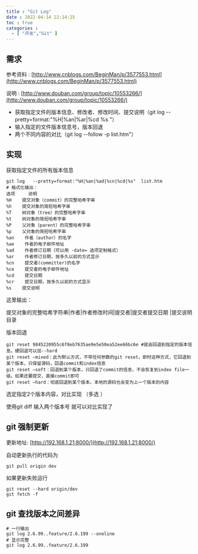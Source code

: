 ```yaml
---
title : "Git Log"
date : 2022-04-14 22:14:25
toc : true
categories :
  - [ "开发","Git" ]
---
```


## 需求

参考资料 : [http://www.cnblogs.com/BeginMan/p/3577553.html](http://www.cnblogs.com/BeginMan/p/3577553.html)

说明 : [http://www.douban.com/group/topic/10553266/](http://www.douban.com/group/topic/10553266/)

- 获取指定文件的版本信息、修改者、修改时间、提交说明（git log --pretty=format:"%H|%an|%ar|%cd %s "）
- 输入指定的文件版本信息号，版本回退
- 两个不同内容的对比（git log --follow -p list.htm"）

## 实现

获取指定文件的所有版本信息

```
git log   --pretty=format:"%H|%an|%ad|%cn|%cd|%s"  list.htm
# 格式化输出：
选项     说明
%H    提交对象（commit）的完整哈希字串
%h    提交对象的简短哈希字串
%T    树对象（tree）的完整哈希字串
%t    树对象的简短哈希字串
%P    父对象（parent）的完整哈希字串
%p    父对象的简短哈希字串
%an    作者（author）的名字
%ae    作者的电子邮件地址
%ad    作者修订日期（可以用 -date= 选项定制格式）
%ar    作者修订日期，按多久以前的方式显示
%cn    提交者(committer)的名字
%ce    提交者的电子邮件地址
%cd    提交日期
%cr    提交日期，按多久以前的方式显示
%s    提交说明
```

这里输出：

提交对象的完整哈希字符串|作者|作者修改时间|提交者|提交者提交日期 |提交说明 目录

版本回退

```
git reset 9845220955c6f8eb7635ae9e5e50ea52ee66bc6e #就会回退到指定的版本信息。硬回退可以加--hard
git reset –mixed：此为默认方式，不带任何参数的git reset，即时这种方式，它回退到某个版本，只保留源码，回退commit和index信息
git reset –soft：回退到某个版本，只回退了commit的信息，不会恢复到index file一级。如果还要提交，直接commit即可
git reset –hard：彻底回退到某个版本，本地的源码也会变为上一个版本的内容
```

选定指定2个版本内容，对比实现 （多选 ）

使用git diff 输入两个版本号 就可以对比实现了

## git 强制更新

更新地址: [http://192.168.1.21:8000/](http://192.168.1.21:8000/)

自动更新执行的代码为

```
git pull origin dev
```

如果更新失败运行

```
git reset --hard origin/dev
git fetch -f
```

## git 查找版本之间差异

```
# 一行输出
git log 2.6.99..feature/2.6.199 --oneline
# 显示完整
git log 2.6.99..feature/2.6.199
```

